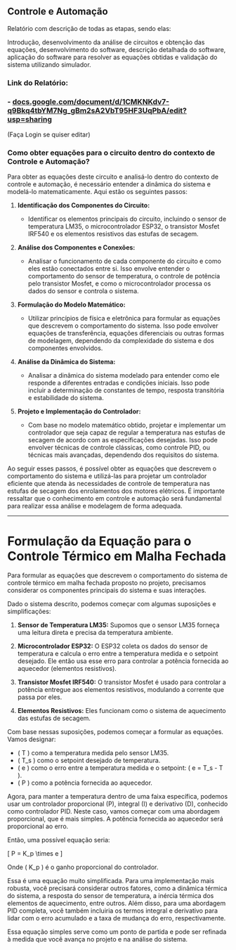 ## Controle e Automação ##

Relatório com descrição de todas as etapas, sendo elas: 

Introdução, desenvolvimento da análise de circuitos e obtenção das equações, desenvolvimento do software, descrição detalhada do software, aplicação do software para resolver as equações obtidas e validação do sistema utilizando simulador.


### Link do Relatório: ###

### - [docs.google.com/document/d/1CMKNKdv7-q9Bkq4tbYM7Ng_gBm2sA2VbT95HF3UqPbA/edit?usp=sharing](https://docs.google.com/document/d/1CMKNKdv7-q9Bkq4tbYM7Ng_gBm2sA2VbT95HF3UqPbA/edit?usp=sharing) ###

(Faça Login se quiser editar)

### Como obter equações para o circuito dentro do contexto de Controle e Automação?

Para obter as equações deste circuito e analisá-lo dentro do contexto de controle e automação, é necessário entender a dinâmica do sistema e modelá-lo matematicamente. Aqui estão os seguintes passos:

1. **Identificação dos Componentes do Circuito:**
   - Identificar os elementos principais do circuito, incluindo o sensor de temperatura LM35, o microcontrolador ESP32, o transistor Mosfet IRF540 e os elementos resistivos das estufas de secagem.

2. **Análise dos Componentes e Conexões:**
   - Analisar o funcionamento de cada componente do circuito e como eles estão conectados entre si. Isso envolve entender o comportamento do sensor de temperatura, o controle de potência pelo transistor Mosfet, e como o microcontrolador processa os dados do sensor e controla o sistema.

3. **Formulação do Modelo Matemático:**
   - Utilizar princípios de física e eletrônica para formular as equações que descrevem o comportamento do sistema. Isso pode envolver equações de transferência, equações diferenciais ou outras formas de modelagem, dependendo da complexidade do sistema e dos componentes envolvidos.

4. **Análise da Dinâmica do Sistema:**
   - Analisar a dinâmica do sistema modelado para entender como ele responde a diferentes entradas e condições iniciais. Isso pode incluir a determinação de constantes de tempo, resposta transitória e estabilidade do sistema.

5. **Projeto e Implementação do Controlador:**
   - Com base no modelo matemático obtido, projetar e implementar um controlador que seja capaz de regular a temperatura nas estufas de secagem de acordo com as especificações desejadas. Isso pode envolver técnicas de controle clássicas, como controle PID, ou técnicas mais avançadas, dependendo dos requisitos do sistema.

Ao seguir esses passos, é possível obter as equações que descrevem o comportamento do sistema e utilizá-las para projetar um controlador eficiente que atenda às necessidades de controle de temperatura nas estufas de secagem dos enrolamentos dos motores elétricos. É importante ressaltar que o conhecimento em controle e automação será fundamental para realizar essa análise e modelagem de forma adequada.


-----------------------------------------------------------------------------------------------------------------------------------------------------------------------------------------------------------


# Formulação da Equação para o Controle Térmico em Malha Fechada #

Para formular as equações que descrevem o comportamento do sistema de controle térmico em malha fechada proposto no projeto, precisamos considerar os componentes principais do sistema e suas interações. 

Dado o sistema descrito, podemos começar com algumas suposições e simplificações:

1. **Sensor de Temperatura LM35:** Supomos que o sensor LM35 forneça uma leitura direta e precisa da temperatura ambiente.

2. **Microcontrolador ESP32:** O ESP32 coleta os dados do sensor de temperatura e calcula o erro entre a temperatura medida e o setpoint desejado. Ele então usa esse erro para controlar a potência fornecida ao aquecedor (elementos resistivos).

3. **Transistor Mosfet IRF540:** O transistor Mosfet é usado para controlar a potência entregue aos elementos resistivos, modulando a corrente que passa por eles.

4. **Elementos Resistivos:** Eles funcionam como o sistema de aquecimento das estufas de secagem.

Com base nessas suposições, podemos começar a formular as equações. Vamos designar:

- \( T \) como a temperatura medida pelo sensor LM35.
- \( T_s \) como o setpoint desejado de temperatura.
- \( e \) como o erro entre a temperatura medida e o setpoint: \( e = T_s - T \).
- \( P \) como a potência fornecida ao aquecedor.

Agora, para manter a temperatura dentro de uma faixa específica, podemos usar um controlador proporcional (P), integral (I) e derivativo (D), conhecido como controlador PID. Neste caso, vamos começar com uma abordagem proporcional, que é mais simples. A potência fornecida ao aquecedor será proporcional ao erro.

Então, uma possível equação seria:

\[ P = K_p \times e \]

Onde \( K_p \) é o ganho proporcional do controlador.

Essa é uma equação muito simplificada. Para uma implementação mais robusta, você precisará considerar outros fatores, como a dinâmica térmica do sistema, a resposta do sensor de temperatura, a inércia térmica dos elementos de aquecimento, entre outros. Além disso, para uma abordagem PID completa, você também incluiria os termos integral e derivativo para lidar com o erro acumulado e a taxa de mudança do erro, respectivamente.

Essa equação simples serve como um ponto de partida e pode ser refinada à medida que você avança no projeto e na análise do sistema.

